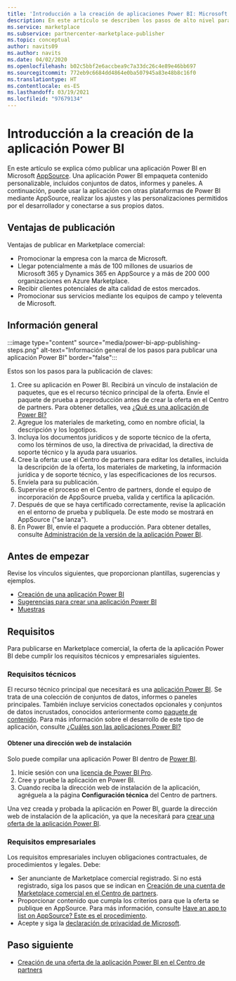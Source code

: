 ```yaml
---
title: 'Introducción a la creación de aplicaciones Power BI: Microsoft AppSource'
description: En este artículo se describen los pasos de alto nivel para publicar una aplicación Power BI en Microsoft AppSource. También se proporcionan los requisitos técnicos y empresariales que debe cumplir la aplicación Power BI para publicarse en Marketplace comercial.
ms.service: marketplace
ms.subservice: partnercenter-marketplace-publisher
ms.topic: conceptual
author: navits09
ms.author: navits
ms.date: 04/02/2020
ms.openlocfilehash: b02c5bbf2e6accbea9c7a33dc26c4e89e46bb697
ms.sourcegitcommit: 772eb9c6684dd4864e0ba507945a83e48b8c16f0
ms.translationtype: HT
ms.contentlocale: es-ES
ms.lasthandoff: 03/19/2021
ms.locfileid: "97679134"
---
```

# <a name="power-bi-app-creation-overview"></a>Introducción a la creación de la aplicación Power BI

En este artículo se explica cómo publicar una aplicación Power BI en Microsoft [AppSource](https://appsource.microsoft.com/). Una aplicación Power BI empaqueta contenido personalizable, incluidos conjuntos de datos, informes y paneles. A continuación, puede usar la aplicación con otras plataformas de Power BI mediante AppSource, realizar los ajustes y las personalizaciones permitidos por el desarrollador y conectarse a sus propios datos.

## <a name="publishing-benefits"></a>Ventajas de publicación

Ventajas de publicar en Marketplace comercial:

- Promocionar la empresa con la marca de Microsoft.
- Llegar potencialmente a más de 100 millones de usuarios de Microsoft 365 y Dynamics 365 en AppSource y a más de 200 000 organizaciones en Azure Marketplace.
- Recibir clientes potenciales de alta calidad de estos mercados.
- Promocionar sus servicios mediante los equipos de campo y televenta de Microsoft.

## <a name="overview"></a>Información general

:::image type="content" source="media/power-bi-app-publishing-steps.png" alt-text="Información general de los pasos para publicar una aplicación Power BI" border="false":::

Estos son los pasos para la publicación de claves:

1. Cree su aplicación en Power BI. Recibirá un vínculo de instalación de paquetes, que es el recurso técnico principal de la oferta. Envíe el paquete de prueba a preproducción antes de crear la oferta en el Centro de partners. Para obtener detalles, vea [¿Qué es una aplicación de Power BI?](/power-bi/service-template-apps-overview)
2. Agregue los materiales de marketing, como en nombre oficial, la descripción y los logotipos.
3. Incluya los documentos jurídicos y de soporte técnico de la oferta, como los términos de uso, la directiva de privacidad, la directiva de soporte técnico y la ayuda para usuarios.
4. Cree la oferta: use el Centro de partners para editar los detalles, incluida la descripción de la oferta, los materiales de marketing, la información jurídica y de soporte técnico, y las especificaciones de los recursos.
5. Envíela para su publicación.
6. Supervise el proceso en el Centro de partners, donde el equipo de incorporación de AppSource prueba, valida y certifica la aplicación.
7. Después de que se haya certificado correctamente, revise la aplicación en el entorno de prueba y publíquela. De este modo se mostrará en AppSource ("se lanza").
8. En Power BI, envíe el paquete a producción. Para obtener detalles, consulte [Administración de la versión de la aplicación Power BI](/power-bi/service-template-apps-create#manage-the-template-app-release).

## <a name="before-you-begin"></a>Antes de empezar

Revise los vínculos siguientes, que proporcionan plantillas, sugerencias y ejemplos.

- [Creación de una aplicación Power BI](/power-bi/service-template-apps-create)
- [Sugerencias para crear una aplicación Power BI](/power-bi/service-template-apps-tips)
- [Muestras](/power-bi/service-template-apps-samples)

## <a name="requirements"></a>Requisitos

Para publicarse en Marketplace comercial, la oferta de la aplicación Power BI debe cumplir los requisitos técnicos y empresariales siguientes.

### <a name="technical-requirements"></a>Requisitos técnicos

El recurso técnico principal que necesitará es una [aplicación Power BI](/power-bi/connect-data/service-template-apps-overview). Se trata de una colección de conjuntos de datos, informes o paneles principales. También incluye servicios conectados opcionales y conjuntos de datos incrustados, conocidos anteriormente como [paquete de contenido](/power-bi/service-organizational-content-pack-introduction). Para más información sobre el desarrollo de este tipo de aplicación, consulte [¿Cuáles son las aplicaciones Power BI?](/power-bi/connect-data/service-template-apps-overview)

#### <a name="get-an-installation-web-address"></a>Obtener una dirección web de instalación

Solo puede compilar una aplicación Power BI dentro de [Power BI](https://powerbi.microsoft.com/).

1. Inicie sesión con una [licencia de Power BI Pro](/power-bi/service-admin-purchasing-power-bi-pro).
2. Cree y pruebe la aplicación en Power BI.
3. Cuando reciba la dirección web de instalación de la aplicación, agréguela a la página **Configuración técnica** del Centro de partners.

Una vez creada y probada la aplicación en Power BI, guarde la dirección web de instalación de la aplicación, ya que la necesitará para [crear una oferta de la aplicación Power BI](create-power-bi-app-offer.md).

### <a name="business-requirements"></a>Requisitos empresariales

Los requisitos empresariales incluyen obligaciones contractuales, de procedimientos y legales. Debe:

- Ser anunciante de Marketplace comercial registrado. Si no está registrado, siga los pasos que se indican en [Creación de una cuenta de Marketplace comercial en el Centro de partners](create-account.md).
- Proporcionar contenido que cumpla los criterios para que la oferta se publique en AppSource. Para más información, consulte [Have an app to list on AppSource? Este es el procedimiento](https://appsource.microsoft.com/blogs/have-an-app-to-list-on-appsource-here-s-how).
- Acepte y siga la [declaración de privacidad de Microsoft](https://privacy.microsoft.com/privacystatement).

## <a name="next-step"></a>Paso siguiente

- [Creación de una oferta de la aplicación Power BI en el Centro de partners](create-power-bi-app-offer.md)
